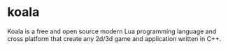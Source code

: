 # koala
Koala is a free and open source modern Lua programming language and cross platform that create any 2d/3d game and application written in C++.
